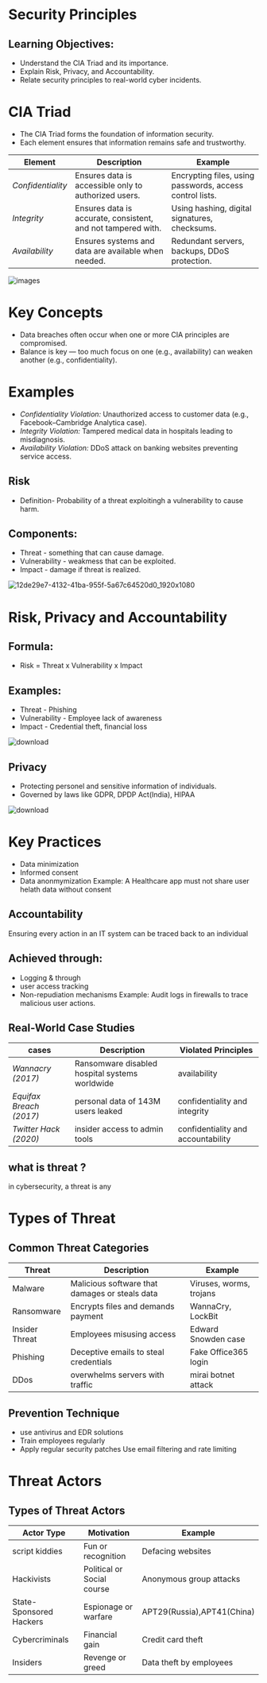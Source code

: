 # Security Principles

## Learning Objectives:
- Understand the CIA Triad and its importance.
- Explain Risk, Privacy, and Accountability.
- Relate security principles to real-world cyber incidents.

# CIA Triad
- The CIA Triad forms the foundation of information security.
- Each element ensures that information remains safe and trustworthy.

| Element            | Description                                                        | Example                                                   |
|---------------------|--------------------------------------------------------------------|----------------------------------------------------------|
| *Confidentiality* | Ensures data is accessible only to authorized users.               | Encrypting files, using passwords, access control lists. |
| *Integrity*       | Ensures data is accurate, consistent, and not tampered with.       | Using hashing, digital signatures, checksums.            |
| *Availability*    | Ensures systems and data are available when needed.                | Redundant servers, backups, DDoS protection.             |


![images](https://github.com/user-attachments/assets/0fa0c32d-f2a3-4d41-8084-3a306adca983)


# Key Concepts
- Data breaches often occur when one or more CIA principles are compromised.
- Balance is key — too much focus on one (e.g., availability) can weaken another (e.g., confidentiality).

# Examples
- *Confidentiality Violation:* Unauthorized access to customer data (e.g., Facebook–Cambridge Analytica case).
- *Integrity Violation:* Tampered medical data in hospitals leading to misdiagnosis.
- *Availability Violation:* DDoS attack on banking websites preventing service access.

## Risk
- Definition- Probability of a threat exploitingh a vulnerability to cause harm.

## Components:
- Threat - something that can cause damage.
- Vulnerability - weakmess that can be exploited.
- Impact - damage if threat is realized.


![12de29e7-4132-41ba-955f-5a67c64520d0_1920x1080](https://github.com/user-attachments/assets/9d1ad74f-6df3-461f-97ba-e5579f63efb5)


# Risk, Privacy and Accountability

## Formula:
- Risk = Threat x Vulnerability x Impact

## Examples:
- Threat - Phishing
- Vulnerability - Employee lack of awareness
- Impact - Credential theft, financial loss



![download](https://github.com/user-attachments/assets/2535e3d7-fe12-49b0-99fb-ab3abc2f17c8)


## Privacy
- Protecting personel and sensitive information of individuals.
- Governed by laws like GDPR, DPDP Act(India), HIPAA

  
![download](https://github.com/user-attachments/assets/af4d39dd-0f89-413a-915a-228a84b60baf)

# Key Practices
- Data minimization
- Informed consent
- Data anonmymization
Example: A Healthcare app must not share user helath data without consent

## Accountability
Ensuring every action in an IT system can be traced back to an individual

## Achieved through:
- Logging & through
- user access tracking
- Non-repudiation mechanisms
Example: Audit logs in firewalls to trace malicious user actions.

## Real-World Case Studies

| cases                      | Description                                                        | Violated Principles                                      |
|----------------------------|--------------------------------------------------------------------|----------------------------------------------------------|
| *Wannacry (2017)*         | Ransomware disabled hospital systems worldwide                     | availability                                            |
| *Equifax Breach (2017)*  | personal data of 143M users leaked                                 | confidentiality and integrity                            |
| *Twitter Hack (2020)*    | insider access to admin tools                                      | confidentiality and accountability                       |

## what is threat ?
in cybersecurity, a threat is any 

# Types of Threat
## Common Threat Categories

| Threat            | Description                                     | Example                 |
|-------------------|-------------------------------------------------|-------------------------|
| Malware         | Malicious software that damages or steals data  | Viruses, worms, trojans |
| Ransomware      | Encrypts files and demands payment              | WannaCry, LockBit       |
| Insider Threat  | Employees misusing access                       | Edward Snowden case     |
| Phishing        | Deceptive emails to steal credentials           | Fake Office365 login    |
| DDos            | overwhelms servers with traffic                 | mirai botnet attack     |


## Prevention Technique
- use antivirus and EDR solutions
- Train employees regularly
- Apply regular security patches
Use email filtering and rate limiting

# Threat Actors
## Types of Threat Actors

| Actor Type                 | Motivation                 | Example                    |
|----------------------------|----------------------------|----------------------------|
| script kiddies           | Fun or recognition         |Defacing websites           |
| Hackivists               | Political or Social course | Anonymous group attacks    |
| State-Sponsored Hackers  | Espionage or warfare       | APT29(Russia),APT41(China) |
| Cybercriminals           | Financial gain             | Credit card theft          |
| Insiders                 | Revenge or greed           | Data theft by employees    |
